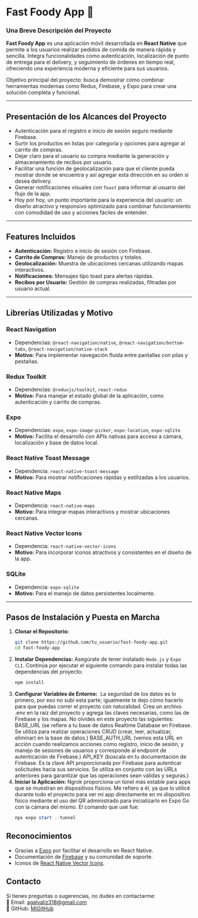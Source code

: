 # Fast Foody App 🍔

### Una Breve Descripción del Proyecto

**Fast Foody App** es una aplicación móvil desarrollada en **React Native** que permite a los usuarios realizar pedidos de comida de manera rápida y sencilla. Integra funcionalidades como autenticación, localización de punto de entrega para el delivery, y seguimiento de órdenes en tiempo real, ofreciendo una experiencia moderna y eficiente para sus usuarios.  

Objetivo principal del proyecto: busca demostrar cómo combinar herramientas modernas como Redux, Firebase, y Expo para crear una solución completa y funcional.

---

## Presentación de los Alcances del Proyecto

- Autenticación para el registro e inicio de sesión seguro mediante Firebase.
- Surtir los productos en listas por categoría y opciones para agregar al carrito de compras.
- Dejar claro para el usuario su compra mediante la generación y almacenamiento de recibos por usuario.
- Facilitar una función de geolocalización para que el cliente pueda mostrar donde se encuentra y así agregar esta dirección en su orden si desea delivery.
- Generar notificaciones visuales con `Toast` para informar al usuario del flujo de la app.
- Hoy por hoy, un punto importante para la experiencia del usuario: un diseño atractivo y responsivo optimizado para combinar funcionamiento con comodidad de uso y acciones fáciles de entender.

---

## Features Incluidos

- **Autenticación:** Registro e inicio de sesión con Firebase.
- **Carrito de Compras:** Manejo de productos y totales.
- **Geolocalización:** Muestra de ubicaciones cercanas utilizando mapas interactivos.
- **Notificaciones:** Mensajes tipo toast para alertas rápidas.
- **Recibos por Usuario:** Gestión de compras realizadas, filtradas por usuario actual.

---

## Librerías Utilizadas y Motivo

### **React Navigation**
- Dependencias: `@react-navigation/native`, `@react-navigation/bottom-tabs`, `@react-navigation/native-stack`
- **Motivo:** Para implementar navegación fluida entre pantallas con pilas y pestañas.

### **Redux Toolkit**
- Dependencias: `@reduxjs/toolkit`, `react-redux`
- **Motivo:** Para manejar el estado global de la aplicación, como autenticación y carrito de compras.

### **Expo**
- Dependencias: `expo`, `expo-image-picker`, `expo-location`, `expo-sqlite`
- **Motivo:** Facilita el desarrollo con APIs nativas para acceso a cámara, localización y base de datos local.

### **React Native Toast Message**
- Dependencia: `react-native-toast-message`
- **Motivo:** Para mostrar notificaciones rápidas y estilizadas a los usuarios.

### **React Native Maps**
- Dependencia: `react-native-maps`
- **Motivo:** Para integrar mapas interactivos y mostrar ubicaciones cercanas.

### **React Native Vector Icons**
- Dependencia: `react-native-vector-icons`
- **Motivo:** Para incorporar íconos atractivos y consistentes en el diseño de la app.

### **SQLite**
- Dependencia: `expo-sqlite`
- **Motivo:** Para el manejo de datos persistentes localmente.

---

## Pasos de Instalación y Puesta en Marcha

1. **Clonar el Repositorio:**
   ```bash
   git clone https://github.com/tu_usuario/fast-foody-app.git
   cd fast-foody-app
2. **Instalar Dependencias:**
   Asegúrate de tener instalado `Node.js` y `Expo CLI`. Continúa por ejecutar el siguiente comando para instalar todas las dependencias del proyecto:
   ```bash
   npm install
3. **Configurar Variables de Entorno:**
   La seguridad de los datos es lo primero, por eso no subí esta parte; igualmente te dejo cómo hacerlo para que puedas correr el proyecto con naturalidad.
   Crea un archivo .env en la raíz del proyecto y agrega las claves necesarias, como las de Firebase y los mapas. No olvides en este proyecto las siguientes:
   BASE_URL (se refiere a tu base de datos Realtime Database en Firebase. Se utiliza para realizar operaciones CRUD (crear, leer, actualizar, eliminar) en la base de datos.)
   BASE_AUTH_URL (vemos esta URL en acción cuando realizamos acciones como registro, inicio de sesión, y manejo de sesiones de usuarios y corresponde al endpoint de autenticación de Firebase.)
   API_KEY (búscala en tu documentación de Firebase. Es la clave API proporcionada por Firebase para autenticar solicitudes hacia sus servicios. Se utiliza en conjunto con las URLs anteriores para garantizar que las operaciones sean válidas y seguras.)
4. **Iniciar la Aplicación:**
  Ngrok proporciona un túnel más estable para apps que se muestran en dispositivos físicos. Me refiero a él, ya que lo utilicé durante todo el proyecto para ver mi app directamente en mi dispositivo físico mediante el uso del QR administrado para inicializarlo en Expo Go con la cámara del mismo. El comando que usé fue:
   ```powershell
   npx expo start --tunnel

## Reconocimientos  
- Gracias a [Expo](https://expo.dev/) por facilitar el desarrollo en React Native.  
- Documentación de [Firebase](https://firebase.google.com/) y su comunidad de soporte.  
- Iconos de [React Native Vector Icons](https://github.com/oblador/react-native-vector-icons).

## Contacto  
Si tienes preguntas o sugerencias, no dudes en contactarme:  
📧 Email: agalvaliz318@gmail.com  
🐙 GitHub: [MiGitHub](https://github.com/aranza318)  
